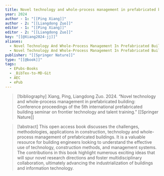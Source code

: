 ```yaml
---
title: Novel technology and whole-process management in prefabricated building -  Conference proceedings of the 5th international prefabricated building seminar on frontier technology and talent training
year: 2024
author - 1: "[[Ping Xiang]]"
author - 2: "[[Liangdong Zuo]]"
editor - 1: "[[Ping Xiang]]"
editor - 2: "[[Liangdong Zuo]]"
key: "[[@Xiang2024-jj]]"
aliases:
  - Novel Technology And Whole-Process Management In Prefabricated Building - Conference Proceedings Of The 5th International Prefabricated Building Seminar On Frontier Technology And Talent Training
  - Novel Technology And Whole-Process Management In Prefabricated Building
publisher: "[[Springer Nature]]"
type: "[[@book]]"
tags:
  - EPubs-Books
  - _BibTex-to-MD-Git
  - AEC
  - ePub
---
```


> [!bibliography]
> Xiang, Ping, Liangdong Zuo. 2024. “Novel technology and whole-process management in prefabricated building: Conference proceedings of the 5th international prefabricated building seminar on frontier technology and talent training.” [[Springer Nature]]

> [!abstract]
> This open access book discusses the challenges, methodologies, applications in construction, technology and whole-process management of prefabricated buildings. It is a valuable resource for building engineers looking to understand the effective use of technology, construction methods, and management systems. The contributions in this book highlight numerous exciting ideas that will spur novel research directions and foster multidisciplinary collaboration, ultimately advancing the industrialization of buildings and information technology.